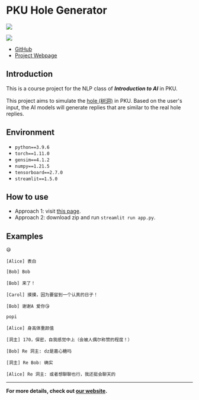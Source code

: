 # PKU Hole Generator

![](https://s1.328888.xyz/2022/07/19/l1i5j.png)

![](https://s1.328888.xyz/2022/07/19/l1ArX.png)

- [GitHub](https://github.com/HirojiFukuyama/pkuhole)
- [Project Webpage](https://kryptonite.work/pkuhole)

## Introduction

This is a course project for the NLP class of ***Introduction to AI*** in PKU.

This project aims to simulate the [hole (树洞)](https://pkuhelper.pku.edu.cn/hole/) in PKU. Based on the user's input, the AI models will generate replies that are similar to the real hole replies.

## Environment
- `python==3.9.6`
- `torch==1.11.0`
- `gensim==4.1.2`
- `numpy==1.21.5`
- `tensorboard==2.7.0`
- `streamlit==1.5.0`

<!-- ## File Structure
- Scripts
  - `dataload.py`: data loading and preprocessing
  - `lgg_models.py`: definition of the models
  - `utils.py`: utility functions
  - `main.py`: training on [Boya platform](https://boya.ai.pku.edu.cn/openai/#/index)
  - `train.ipynb`: training locally or on Google Colab
  - `generate.ipynb`: testing generation
  - `testui.py`: testing UI
  - `app.py`: main script for visualization
- Directories 
  - `datasets`: raw txt data
  - `docs`: web material
  - `graph`: pipeline graph
  - `hole`: tensorboard training logs
  - `lgg_model_paths`: saved language models
  - `word_model_paths`: saved word embeddings
  - `checkpoints`: nothing, just ignore it
  - `__pycache__`: system files, just ignore it
- Others
  - `requirements.txt`: required packages for ```app.py```
  - `presentation.pdf`: presentation for the course report
  - `LICENSE`: open source license
  - `readme.md`: this file -->

## How to use
- Approach 1: visit [this page](https://share.streamlit.io/hirojifukuyama/pkuhole/app.py).
- Approach 2: download zip and run ```streamlit run app.py```.

## Examples
```
😅

[Alice] 表白

[Bob] Bob

[Bob] 来了！

[Carol] 摸摸，因为要留到一个认真的日子！

[Bob] 谢谢A 爱你😘
```
```
popi

[Alice] 身高体重颜值

[洞主] 170，保密，自我感觉中上（会被人偶尔称赞的程度！）

[Bob] Re 洞主: dz是嘉心糖吗

[洞主] Re Bob: 确实

[Alice] Re 洞主: 或者想聊聊也行，我还挺会聊天的
```
- - -
**For more details, check out [our website](https://kryptonite.work/pkuhole).**